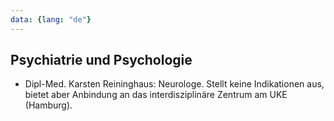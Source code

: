 ```yaml
---
data: {lang: "de"}
---
```

## Psychiatrie und Psychologie
* Dipl-Med. Karsten Reininghaus: Neurologe. Stellt keine Indikationen aus, bietet aber Anbindung an das interdisziplinäre Zentrum am UKE (Hamburg).
